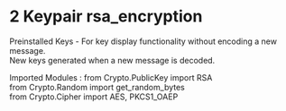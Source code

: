 # 2 Keypair rsa_encryption 

Preinstalled Keys - For key display functionality without encoding a new message.<br  />
New keys generated when a new message is decoded.


Imported Modules :
from Crypto.PublicKey import RSA<br  />
from Crypto.Random import get_random_bytes<br  />
from Crypto.Cipher import AES, PKCS1_OAEP<br  />
